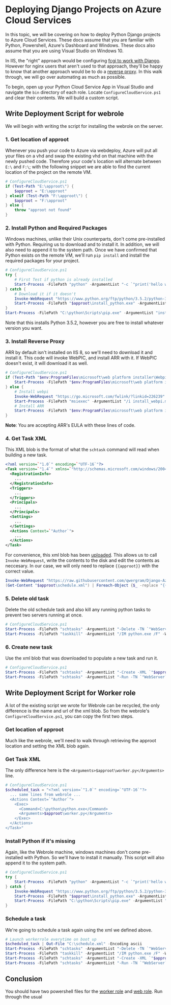 # Deploying Django Projects on Azure Cloud Services

In this topic, we will be covering on how to deploy Python Django projects to Azure Cloud Services. These docs assume that you are familiar with Python, 
Powershell, Azure's Dashboard and Windows. These docs also assume that you are using Visual Studio on Windows 10.

In IIS, the "right" approach would be configuring [fcgi to work with Django](https://pypi.org/project/wfastcgi/). However for nginx users that aren't used to that approach,
they'll be happy to know that another approach would be to do a [reverse proxy](https://www.nginx.com/resources/admin-guide/reverse-proxy/). In this walk through, we will
go over automating as much as possible.

To begin, open up your Python Cloud Service App in Visual Studio and navigate the `bin` directory of each role. 
Locate `ConfigureCloudService.ps1` and clear their contents. We will build a custom script.

## Write Deployment Script for webrole
We will begin with writing the script for installing the webrole on the server.

### 1. Get location of approot
Whenever you push your code to Azure via webdeploy, Azure will put all your files on a vhd and swap
the existing vhd on that machine with the newly pushed code. Therefore your code's location will alternate
between `E:\` and `F:\`; with the following snippet we are able to find the current location of the project on the remote VM.

```powershell
# ConfigureCloudService.ps1
if (Test-Path "E:\approot\") {
    $approot = "E:\approot"
} elseif (Test-Path "F:\approot\") {
    $approot = "F:\approot"
} else {
    throw "approot not found"
}
```

### 2. Install Python and Required Packages
Windows machines, unlike their Unix counterparts, don't come pre-installed with Python.
Requiring us to download and to install it. In addition, we will also need to append it to the system path.
Once we have confirmed that Python exists on the remote VM, we'll run `pip install` and install the required packages for your project.

```powershell
# ConfigureCloudService.ps1
try { 
    # First Test if python is already installed
    Start-Process -FilePath "python" -ArgumentList "-c `"print('hello world')`"" -ErrorAction Stop -Wait
} catch {
    # Download it if it doesn't
    Invoke-WebRequest "https://www.python.org/ftp/python/3.5.2/python-3.5.2.exe" -OutFile "$approot\install_python.exe"
    Start-Process -FilePath "$approot\install_python.exe" -ArgumentList "/quiet InstallAllUsers=1 PrependPath=1 DefaultAllUsersTargetDir=`"C:\\python\\`"" -Wait
}
Start-Process -FilePath "C:\python\Scripts\pip.exe" -ArgumentList "install -r $approot\requirements.txt" -Wait
```

Note that this installs Python 3.5.2, however you are free to install whatever version you want.


### 3. Install Reverse Proxy
ARR by default isn't installed on IIS 8, so we'll need to download it and install it.
This code will invoke WebPIC, and install ARR with it. If WebPIC doesn't exist, it will
download it as well.

```powershell
# ConfigureCloudService.ps1
if (Test-Path "$env:ProgramFiles\microsoft\web platform installer\WebpiCmd-x64.exe") {
    Start-Process -FilePath "$env:ProgramFiles\microsoft\web platform installer\WebpiCmd-x64.exe" -ArgumentList "/Install /Products:ARR /accepteula" -Wait
} else {
    # Install webpi
    Invoke-WebRequest "https://go.microsoft.com/fwlink/?linkid=226239" -OutFile "$approot\install_webpi.msi"
    Start-Process -FilePath "msiexec" -ArgumentList "/i install_webpi.msi /quiet ADDLOCAL=ALL" -Wait
    # Install ARR
    Start-Process -FilePath "$env:ProgramFiles\microsoft\web platform installer\WebpiCmd-x64.exe" -ArgumentList "/Install /Products:ARR /accepteula" -Wait
}
```

__Note__: You are accepting ARR's EULA with these lines of code.


### 4. Get Task XML
This XML blob is the format of what the `schtask` command will read when building a new task. 

```xml
<?xml version=`"1.0`" encoding=`"UTF-16`"?>
<Task version=`"1.4`" xmlns=`"http://schemas.microsoft.com/windows/2004/02/mit/task`">
  <RegistrationInfo>
    ...
  </RegistrationInfo>
  <Triggers>
    ...
  </Triggers>
  <Principals>
    ...
  </Principals>
  <Settings>
    ...
  </Settings>
  <Actions Context=`"Author`">
    ...
  </Actions>
</Task>
```

For convenience, this xml blob has been [uploaded](https://raw.githubusercontent.com/qwergram/Django-Azure-PaaS-Guide/master/resources/schtask_webrole.xml).
This allows us to call `Invoke-WebRequest`, write the contents to the disk and edit the contents as neccesary. In our case, we will only need to replace `{{approot}}` with the correct value.

```powershell
Invoke-WebRequest "https://raw.githubusercontent.com/qwergram/Django-Azure-PaaS-Guide/master/resources/schtask_webrole.xml" -OutFile "$approot\schedule.xml"
(Get-Content "$approot\schedule.xml") | Foreach-Object {$_ -replace "{{approot}}", $approot} | Out-File "$approot\schedule.xml" -Encoding ascii
```

### 5. Delete old task
Delete the old schedule task and also kill any running python tasks to prevent two servers running at once.

```powershell
# ConfigureCloudService.ps1
Start-Process -FilePath "schtasks" -ArgumentList "-Delete -TN `"WebServer`" /F" -Wait
Start-Process -FilePath "taskkill" -ArgumentList "/IM python.exe /F" -Wait
```

### 6. Create new task
Use the xml blob that was downloaded to populate a new task and run it.

```powershell
# ConfigureCloudService.ps1
Start-Process -FilePath "schtasks" -ArgumentList "-Create -XML `"$approot\schedule.xml`" -TN `"WebServer`"" -Wait
Start-Process -FilePath "schtasks" -ArgumentList "-Run -TN `"WebServer`"" -Wait
```

## Write Deployment Script for Worker role

A lot of the existing script we wrote for Webrole can be recycled, the only difference is the name and url of the xml blob.
So from the webrole's `ConfigureCloudService.ps1`, you can copy the first two steps.


### Get location of approot
Much like the webrole, we'll need to walk through retrieving the approot location and setting the XML blob again.

### Get Task XML
The only difference here is the `<Arguments>$approot\worker.py</Arguments>` line.

```powershell
# ConfigureCloudService.ps1
$scheduled_task = "<?xml version=`"1.0`" encoding=`"UTF-16`"?>
  ... same lines from webrole ...
  <Actions Context=`"Author`">
    <Exec>
      <Command>C:\python\python.exe</Command>
      <Arguments>$approot\worker.py</Arguments>
    </Exec>
  </Actions>
</Task>"
```

### Install Python if it's missing
Again, like the Webrole machine, windows machines don't come pre-installed with Python.
So we'll have to install it manually. This script will also append it to the system path.

```powershell
# ConfigureCloudService.ps1
try {
    Start-Process -FilePath "python" -ArgumentList "-c `"print('hello world')`"" -ErrorAction Stop -Wait
} catch {
    Invoke-WebRequest "https://www.python.org/ftp/python/3.5.2/python-3.5.2.exe" -OutFile "$approot\install_python.exe"
    Start-Process -FilePath "$approot\install_python.exe" -ArgumentList "/quiet InstallAllUsers=1 PrependPath=1 DefaultAllUsersTargetDir=`"C:\\python\\`"" -Wait
    Start-Process -FilePath "C:\python\Scripts\pip.exe" -ArgumentList "install -r $approot\requirements.txt" -Wait
}
```

### Schedule a task
We're going to schedule a task again using the xml we defined above.

```powershell
# Launch workerrole everytime on boot up
$scheduled_task | Out-File "C:\schedule.xml" -Encoding ascii
Start-Process -FilePath "schtasks" -ArgumentList "-Delete -TN `"WebServer`" /F" -Wait
Start-Process -FilePath "taskkill" -ArgumentList "/IM python.exe /F" -Wait
Start-Process -FilePath "schtasks" -ArgumentList "-Create -XML `"$approot\schedule.xml`" -TN `"WebServer`"" -Wait
Start-Process -FilePath "schtasks" -ArgumentList "-Run -TN `"WebServer`"" -Wait
```

## Conclusion
You should have two powershell files for the [worker role](https://github.com/qwergram/Django-Azure-PaaS-Guide/blob/master/resources/workerrolescript.ps1) and [web role](https://github.com/qwergram/Django-Azure-PaaS-Guide/blob/master/resources/webrolescript.ps1). Run through the usual 

